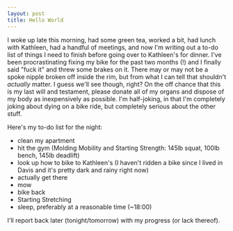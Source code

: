 ```yaml
---
layout: post
title: Hello World
---
```


I woke up late this morning, had some green tea, worked a bit, had lunch with Kathleen, had a handful of meetings, and now I'm writing out a to-do list of things I need to finish before going over to Kathleen's for dinner. I've been procrastinating fixing my bike for the past two months (!) and I finally said "fuck it" and threw some brakes on it. There may or may not be a spoke nipple broken off inside the rim, but from what I can tell that shouldn't *actually* matter. I guess we'll see though, right? On the off chance that this is my last will and testament, please donate all of my organs and dispose of my body as inexpensively as possible. I'm half-joking, in that I'm completely joking about dying on a bike ride, but completely serious about the other stuff.

Here's my to-do list for the night:

- clean my apartment
- hit the gym (Molding Mobility and Starting Strength: 145lb squat, 100lb bench, 145lb deadlift)
- look up how to bike to Kathleen's (I haven't ridden a bike since I lived in Davis and it's pretty dark and rainy right now)
- actually get there
- mow
- bike back
- Starting Stretching
- sleep, preferably at a reasonable time (~18:00)

I'll report back later (tonight/tomorrow) with my progress (or lack thereof).
